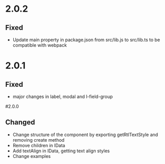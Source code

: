 # 2.0.2
## Fixed
- Update main property in package.json from src/lib.js to src/lib.ts to be compatible with webpack

# 2.0.1
## Fixed
- major changes in label, modal and l-field-group

#2.0.0
## Changed
- Change structure of the component by exporting getRtlTextStyle and removing create method
- Remove children in IData
- Add textAlign in IData, getting text align styles
- Change examples